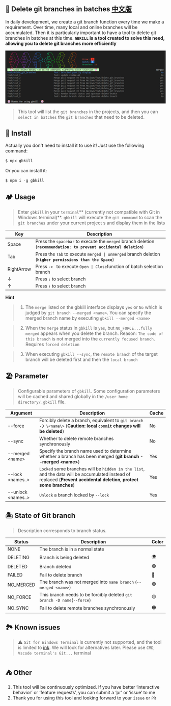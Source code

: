 ## 🤡 Delete git branches in batches [中文版](https://github.com/AKclown/gbkill/blob/main/README-ZH.md)

In daily development, we create a git branch function every time we make a requirement. Over time, many local and online branches will be accumulated. Then it is particularly important to have a tool to delete git branches in batches at this time. **`GBKILL` is a tool created to solve this need, allowing you to delete git branches more efficiently**

![logo.png](./docs/logo.png)

> This tool will list the `git branches` in the projects, and then you can `select in batches` the `git branches` that need to be deleted.

## 🤡 Install

Actually you don't need to install it to use it! Just use the following command:

```ts
$ npx gbkill
```

Or you can install it:

```ts
$ npm i -g gbkill
```

## 🏕️ Usage

> Enter `gbkill` in your `terminal`** (currently not compatible with Git in Windows terminal)**. `gbkill` will execute the `git command` to scan the `git branches` under your current project s and display them in the lists

| Key        | Description                                                                                                         |
| ---------- | ------------------------------------------------------------------------------------------------------------------- |
| Space      | Press the `spacebar` to execute the `merged` branch deletion (**`recommendation: to prevent accidental deletion`**) |
| Tab        | Press the `Tab` to execute `merged \| unmerged` branch deletion (**`higher permissions than the Space`**)           |
| RightArrow | Press `-> ` to execute `Open \| Close`function of batch selection branch                                            |
| ↓          | Press `↓` to select branch                                                                                          |
| ↑          | Press `↑` to select branch                                                                                          |

**Hint**

> 1. The `merge` listed on the gbkill interface displays `yes` or `No` which is judged by `git branch --merged <name>`. You can specify the merged branch name by executing `gbkill --merged <name>`

> 2. When the `merge` status in `gbkill` is `yes`, but `NO_FORCE...fully merged` appears when you delete the branch. Reason: `The code of this branch` is not merged into the `currently focused branch`. Requires `forced deletion`

> 3. When executing `gbkill --sync`, the `remote branch` of the target branch will be deleted first and then the `local branch`

## 🏖️ Parameter

> Configurable parameters of `gbkill`. Some configuration parameters will be cached and shared globally in the `/user home directory/.gbkill` file.

| Argument             | Description                                                                                                                                                        | Cache |
| -------------------- | ------------------------------------------------------------------------------------------------------------------------------------------------------------------ | ----- |
| --force              | Forcibly delete a branch, equivalent to `git branch -D \<name\>` (**Caution: local `commit` changes will be deleted**)                                             | No    |
| --sync               | Whether to delete remote branches synchronously                                                                                                                    | No    |
| --merged \<name\>    | Specify the branch name used to determine whether a branch has been merged (**git branch --merged \<name\>**)                                                      | Yes   |
| --lock \<names..\>   | `Locked` some branches will be `hidden in the list`, and the data will be accumulated instead of replaced (**Prevent accidental deletion, protect some branches**) | Yes   |
| --unlock \<names..\> | `Unlock` a branch locked by `--lock`                                                                                                                               | Yes   |

<!-- | --submodule          | Whether to display the branch list of git submodules                                                         | No    | -->
<!-- | --language \<name\>  | Specify GBkill language `ZH\|EN`                                                           | Yes    | -->

## 🏝️ State of Git branch

> Description corresponds to branch status.

| Status    | Description                                                              | Color |
| --------- | ------------------------------------------------------------------------ | ----- |
| NONE      | The branch is in a normal state                                          |       |
| DELETING  | Branch is being deleted                                                  | 🌍    |
| DELETED   | Branch deleted                                                           | 🟢    |
| FAILED    | Fail to delete branch                                                    | 🔴    |
| NO_MERGED | The branch was not merged into `name branch` (`--merged <name>`)         | 🟣    |
| NO_FORCE  | This branch needs to be forcibly deleted `git branch -D name`(`--force`) | 🟡    |
| NO_SYNC   | Fail to delete remote branches synchronously                             | 🟠    |

## 🏞️ Known issues

> ⚠️ `Git for Windows Terminal` is currently not supported, and the tool is limited to [ink](https://github.com/vadimdemedes/ink/issues/378). We will look for alternatives later. Please use `CMD`, `Vscode terminal's Git...` terminal

## ⛺ Other

1. This tool will be continuously optimized. If you have better ‘interactive behavior’ or ‘feature requests’, you can submit a ‘pr’ or ‘issue’ to me
2. Thank you for using this tool and looking forward to your `issue` or `PR`

<!-- 请勿删除: [EMO 图形地址](https://emojipedia.org/zh) -->
